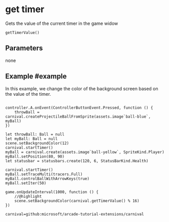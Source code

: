 # get timer

Gets the value of the current timer in the game widow

```sig
getTimerValue()
```

## Parameters

none

## Example #example

In this example, we change the color of the background screen based on the value of the timer.

```blocks

controller.A.onEvent(ControllerButtonEvent.Pressed, function () {
    throwBall = carnival.createProjectileBallFromSprite(assets.image`ball-blue`, myBall)
})

let throwBall: Ball = null
let myBall: Ball = null
scene.setBackgroundColor(12)
carnival.startTimer()
myBall = carnival.create(assets.image`ball-yellow`, SpriteKind.Player)
myBall.setPosition(80, 90)
let statusbar = statusbars.create(120, 6, StatusBarKind.Health)

carnival.startTimer()
myBall.setTraceMulti(tracers.Full)
myBall.controlBallWithArrowKeys(true)
myBall.setIter(50)

game.onUpdateInterval(1000, function () {
	//@highlight
    scene.setBackgroundColor(carnival.getTimerValue() % 16)
})

```

```package
carnival=github:microsoft/arcade-tutorial-extensions/carnival
```